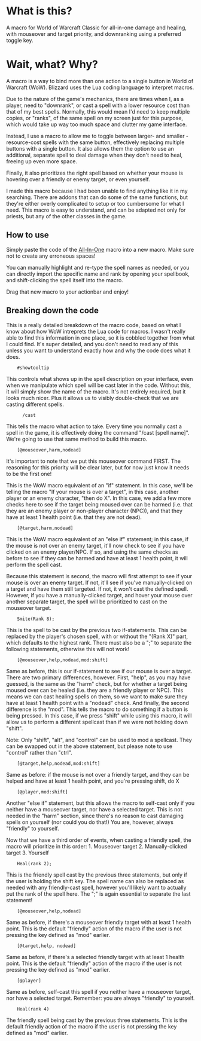 # What is this?

  A macro for World of Warcraft Classic for all-in-one damage and healing, with mouseover and target priority, and downranking using a preferred toggle key.

# Wait, what? Why?

  A macro is a way to bind more than one action to a single button in World of Warcraft (WoW). Blizzard uses the Lua coding language to interpret macros.

  Due to the nature of the game's mechanics, there are times when I, as a player, need to "downrank", or cast a spell with a lower resource cost than that of my best spells. Normally, this would mean I'd need to keep multiple copies, or "ranks", of the same spell on my screen just for this purpose, which would take up way too much space and clutter my game interface.

  Instead, I use a macro to allow me to toggle between larger- and smaller -resource-cost spells with the same button, effectively replacing multiple buttons with a single button. It also allows them the option to use an additional, separate spell to deal damage when they don't need to heal, freeing up even more space.

  Finally, it also prioritizes the right spell based on whether your mouse is hovering over a friendly or enemy target, or even yourself.
  
  I made this macro because I had been unable to find anything like it in my searching. There are addons that can do some of the same functions, but they're either overly complicated to setup or too cumbersome for what I need. This macro is easy to understand, and can be adapted not only for priests, but any of the other classes in the game.
  
## How to use
  Simply paste the code of the [All-In-One](https://github.com/jrevon1/WoW-Macros/blob/main/All-In-One.lua) macro into a new macro. Make sure not to create any erroneous spaces!
  
  You can manually highlight and re-type the spell names as needed, or you can directly import the specific name and rank by opening your spellbook, and shift-clicking the spell itself into the macro.

  Drag that new macro to your actionbar and enjoy!

## Breaking down the code

  This is a really detailed breakdown of the macro code, based on what I know about how WoW intreprets the Lua code for macros. I wasn't really able to find this information in one place, so it is cobbled together from what I could find. It's super detailed, and you don't need to read any of this unless you want to understand exactly how and why the code does what it does.
 
        #showtooltip
  This controls what shows up in the spell description on your interface, even when we manipulate which spell will be cast later in the code. Without this, it will simply show the name of the macro. It's not entirely required, but it looks much nicer. Plus it allows us to visibly double-check that we are casting different spells.
 
          /cast
  This tells the macro what action to take. Every time you normally cast a spell in the game, it is effectively doing the command "/cast [spell name]<spell rank>". We're going to use that same method to build this macro.
 
        [@mouseover,harm,nodead]
  It's important to note that we put this mouseover command FIRST. The reasoning for this priority will be clear later, but for now just know it needs to be the first one! 

  This is the WoW macro equivalent of an "if" statement. In this case, we'll be telling the macro "If your mouse is over a target", in this case, another player or an enemy character, "then do X". In this case, we add a few more checks here to see if the target being moused over can be harmed (i.e. that they are an enemy player or non-player character (NPC)), and that they have at least 1 health point (i.e. that they are not dead).
 
        [@target,harm,nodead]
  This is the WoW macro equivalent of an "else if" statement; in this case, if the mouse is not over an enemy target, it'll now check to see if you have clicked on an enemy player/NPC. If so, and using the same checks as before to see if they can be harmed and have at least 1 health point, it will perform the spell cast.
  
  Because this statement is second, the macro will first attempt to see if your mouse is over an enemy target. If not, it'll see if you've manually-clicked on a target and have them still targeted. If not, it won't cast the defined spell. However, if you have a manually-clicked target, and hover your mouse over another separate target, the spell will be prioritized to cast on the mouseover target.
 
        Smite(Rank 8);
  This is the spell to be cast by the previous two if-statements. This can be replaced by the player's chosen spell, with or without the "(Rank X)" part, which defaults to the highest rank. There must also be a ";" to separate the following statements, otherwise this will not work!
 
        [@mouseover,help,nodead,mod:shift]
  Same as before, this is our if-statement to see if our mouse is over a target. There are two primary differences, however. First, "help", as you may have guessed, is the same as the "harm" check, but for whether a target being moused over can be healed (i.e. they are a friendly player or NPC). This means we can cast healing spells on them, so we want to make sure they have at least 1 health point with a "nodead" check. And finally, the second difference is the "mod". This tells the macro to do something if a button is being pressed. In this case, if we press "shift" while using this macro, it will allow us to perform a different spellcast than if we were not holding down "shift".

  Note: Only "shift", "alt", and "control" can be used to mod a spellcast. They can be swapped out in the above statement, but please note to use "control" rather than "ctrl".
 

        [@target,help,nodead,mod:shift]
  Same as before: if the mouse is not over a friendly target, and they can be helped and have at least 1 health point, and you're pressing shift, do X
 
        [@player,mod:shift]
  Another "else if" statement, but this allows the macro to self-cast only if you neither have a mouseover target, nor have a selected target. This is not needed in the "harm" section, since there's no reason to cast damaging spells on yourself (nor could you do that!) You are, however, always "friendly" to yourself.
  
  Now that we have a third order of events, when casting a friendly spell, the macro will prioritize in this order:
    1. Mouseover target
    2. Manually-clicked target
    3. Yourself

        Heal(rank 2);
  This is the friendly spell cast by the previous three statements, but only if the user is holding the shift key. The spell name can also be replaced as needed with any friendly-cast spell, however you'll likely want to actually put the rank of the spell here. The ";" is again essential to separate the last statement!
 
        [@mouseover,help,nodead]
  Same as before, if there's a mouseover friendly target with at least 1 health point. This is the default "friendly" action of the macro if the user is not pressing the key defined as "mod" earlier.
 
        [@target,help, nodead]
  Same as before, if there's a selected friendly target with at least 1 health point. This is the default "friendly" action of the macro if the user is not pressing the key defined as "mod" earlier.
 
        [@player]
  Same as before, self-cast this spell if you neither have a mouseover target, nor have a selected target. Remember: you are always "friendly" to yourself.
 
        Heal(rank 4)
  The friendly spell being cast by the previous three statements. This is the default friendly action of the macro if the user is not pressing the key defined as "mod" earlier.

